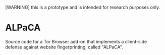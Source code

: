 [WARNING] this is a prototype and is intended for research purposes only.

ALPaCA
======

Source code for a Tor Browser add-on that implements a client-side defense against website fingerprinting, called "ALPaCA".
